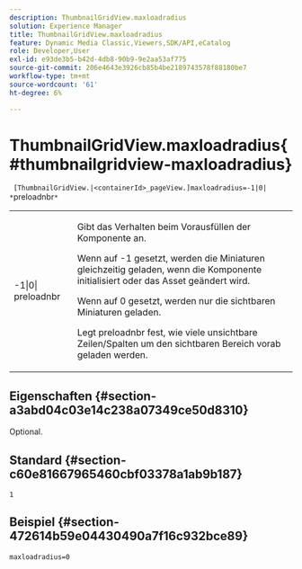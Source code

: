 ```yaml
---
description: ThumbnailGridView.maxloadradius
solution: Experience Manager
title: ThumbnailGridView.maxloadradius
feature: Dynamic Media Classic,Viewers,SDK/API,eCatalog
role: Developer,User
exl-id: e93de3b5-b42d-4db8-90b9-9e2aa53af775
source-git-commit: 206e4643e3926cb85b4be2189743578f88180be7
workflow-type: tm+mt
source-wordcount: '61'
ht-degree: 6%

---
```


# ThumbnailGridView.maxloadradius{#thumbnailgridview-maxloadradius}

` [ThumbnailGridView.|<containerId>_pageView.]maxloadradius=-1|0| *`preloadnbr`*`

<table id="table_D29F1F6A8EC74F42A254C823435F9493"> 
 <tbody> 
  <tr> 
   <td colname="col1"> <p><span class="codeph">-1|0|<span class="varname"> preloadnbr</span></span> </p> </td> 
   <td colname="col2"> <p>Gibt das Verhalten beim Vorausfüllen der Komponente an. </p> <p>Wenn auf <span class="codeph"> -1</span> gesetzt, werden die Miniaturen gleichzeitig geladen, wenn die Komponente initialisiert oder das Asset geändert wird. </p> <p>Wenn auf <span class="codeph"> 0</span> gesetzt, werden nur die sichtbaren Miniaturen geladen. </p> <p>Legt <span class="codeph"><span class="varname"> preloadnbr</span></span> fest, wie viele unsichtbare Zeilen/Spalten um den sichtbaren Bereich vorab geladen werden. </p> </td> 
  </tr> 
 </tbody> 
</table>

## Eigenschaften {#section-a3abd04c03e14c238a07349ce50d8310}

Optional.

## Standard {#section-c60e81667965460cbf03378a1ab9b187}

`1`

## Beispiel {#section-472614b59e04430490a7f16c932bce89}

`maxloadradius=0`
